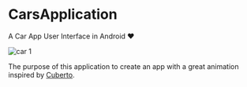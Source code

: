 # CarsApplication

A Car App User Interface in Android ❤️

![car 1](https://user-images.githubusercontent.com/25500250/59965619-ec6b9680-9510-11e9-9cd2-c57f5a352e7b.png)

The purpose of this application to create an app with a great animation inspired by [Cuberto](https://www.instagram.com/p/BsvV-nQhZ2G/?igshid=xqy8r2yb9xu0).

